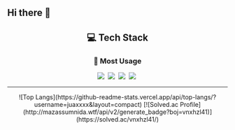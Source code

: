 ## Hi there 👋

<!--내용 부분-->
<h2 align="center">💻 Tech Stack</h2>
<div align="center">
  <h3 align="center">📌 Most Usage</h3>
  <img src="https://img.shields.io/badge/c++-%2300599C.svg?style=for-the-badge&logo=c%2B%2B&logoColor=white" />&nbsp
  <img src="https://img.shields.io/badge/c%23-%23239120.svg?style=for-the-badge&logo=csharp&logoColor=white" />&nbsp
  <img src="https://img.shields.io/badge/unity-%23000000.svg?style=for-the-badge&logo=unity&logoColor=white" />&nbsp
  <img src="https://img.shields.io/badge/unrealengine-%23313131.svg?style=for-the-badge&logo=unrealengine&logoColor=white" />&nbsp
</div>
<hr>
<div align="center">
![Top Langs](https://github-readme-stats.vercel.app/api/top-langs/?username=juaxxxx&layout=compact)
[![Solved.ac Profile](http://mazassumnida.wtf/api/v2/generate_badge?boj=vnxhzl41)](https://solved.ac/vnxhzl41/)
</div>
